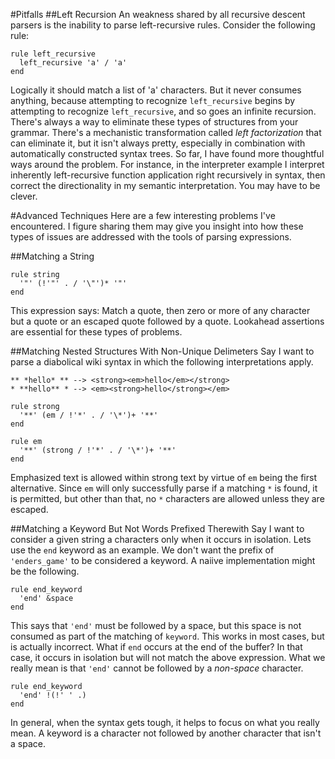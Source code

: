 #Pitfalls
##Left Recursion
An weakness shared by all recursive descent parsers is the inability to parse left-recursive rules. Consider the following rule:

    rule left_recursive
      left_recursive 'a' / 'a'
    end
    
Logically it should match a list of 'a' characters. But it never consumes anything, because attempting to recognize `left_recursive` begins by attempting to recognize `left_recursive`, and so goes an infinite recursion. There's always a way to eliminate these types of structures from your grammar. There's a mechanistic transformation called _left factorization_ that can eliminate it, but it isn't always pretty, especially in combination with automatically constructed syntax trees. So far, I have found more thoughtful ways around the problem. For instance, in the interpreter example I interpret inherently left-recursive function application right recursively in syntax, then correct the directionality in my semantic interpretation. You may have to be clever.

#Advanced Techniques
Here are a few interesting problems I've encountered. I figure sharing them may give you insight into how these types of issues are addressed with the tools of parsing expressions.

##Matching a String

    rule string
      '"' (!'"' . / '\"')* '"'
    end

This expression says: Match a quote, then zero or more of any character but a quote or an escaped quote followed by a quote. Lookahead assertions are essential for these types of problems.

##Matching Nested Structures With Non-Unique Delimeters
Say I want to parse a diabolical wiki syntax in which the following interpretations apply.

    ** *hello* ** --> <strong><em>hello</em></strong>
    * **hello** * --> <em><strong>hello</strong></em>

    rule strong
      '**' (em / !'*' . / '\*')+ '**'
    end
    
    rule em
      '**' (strong / !'*' . / '\*')+ '**'    
    end
    
Emphasized text is allowed within strong text by virtue of `em` being the first alternative. Since `em` will only successfully parse if a matching `*` is found, it is permitted, but other than that, no `*` characters are allowed unless they are escaped.

##Matching a Keyword But Not Words Prefixed Therewith
Say I want to consider a given string a characters only when it occurs in isolation. Lets use the `end` keyword as an example. We don't want the prefix of `'enders_game'` to be considered a keyword. A naiive implementation might be the following.

    rule end_keyword
      'end' &space
    end
    
This says that `'end'` must be followed by a space, but this space is not consumed as part of the matching of `keyword`. This works in most cases, but is actually incorrect. What if `end` occurs at the end of the buffer? In that case, it occurs in isolation but will not match the above expression. What we really mean is that `'end'` cannot be followed by a _non-space_ character.

    rule end_keyword
      'end' !(!' ' .)
    end
    
In general, when the syntax gets tough, it helps to focus on what you really mean. A keyword is a character not followed by another character that isn't a space.